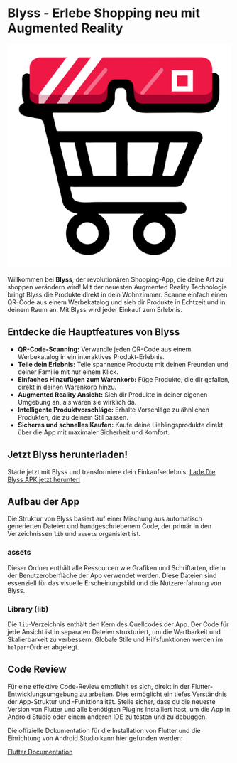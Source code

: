 # Blyss - Erlebe Shopping neu mit Augmented Reality

![Blyss Logo](assets/images/blyss_logo.png)

Willkommen bei **Blyss**, der revolutionären Shopping-App, die deine Art zu shoppen verändern wird! Mit der neuesten Augmented Reality Technologie bringt Blyss die Produkte direkt in dein Wohnzimmer. Scanne einfach einen QR-Code aus einem Werbekatalog und sieh dir Produkte in Echtzeit und in deinem Raum an. Mit Blyss wird jeder Einkauf zum Erlebnis.

## Entdecke die Hauptfeatures von Blyss

- **QR-Code-Scanning:** Verwandle jeden QR-Code aus einem Werbekatalog in ein interaktives Produkt-Erlebnis.
- **Teile dein Erlebnis:** Teile spannende Produkte mit deinen Freunden und deiner Familie mit nur einem Klick.
- **Einfaches Hinzufügen zum Warenkorb:** Füge Produkte, die dir gefallen, direkt in deinen Warenkorb hinzu.
- **Augmented Reality Ansicht:** Sieh dir Produkte in deiner eigenen Umgebung an, als wären sie wirklich da.
- **Intelligente Produktvorschläge:** Erhalte Vorschläge zu ähnlichen Produkten, die zu deinem Stil passen.
- **Sicheres und schnelles Kaufen:** Kaufe deine Lieblingsprodukte direkt über die App mit maximaler Sicherheit und Komfort.

## Jetzt Blyss herunterladen!

Starte jetzt mit Blyss und transformiere dein Einkaufserlebnis: [Lade Die Blyss APK jetzt herunter!](https://github.com/Maxinio-berincini/HSG-FS24-HCI-Blyss/raw/apk/blyss.apk)

## Aufbau der App

Die Struktur von Blyss basiert auf einer Mischung aus automatisch generierten Dateien und handgeschriebenem Code, der primär in den Verzeichnissen `lib` und `assets` organisiert ist.

### assets

Dieser Ordner enthält alle Ressourcen wie Grafiken und Schriftarten, die in der Benutzeroberfläche der App verwendet werden. Diese Dateien sind essenziell für das visuelle Erscheinungsbild und die Nutzererfahrung von Blyss.

### Library (lib)

Die `lib`-Verzeichnis enthält den Kern des Quellcodes der App. Der Code für jede Ansicht ist in separaten Dateien strukturiert, um die Wartbarkeit und Skalierbarkeit zu verbessern. Globale Stile und Hilfsfunktionen werden im `helper`-Ordner abgelegt.

## Code Review

Für eine effektive Code-Review empfiehlt es sich, direkt in der Flutter-Entwicklungsumgebung zu arbeiten. Dies ermöglicht ein tiefes Verständnis der App-Struktur und -Funktionalität. Stelle sicher, dass du die neueste Version von Flutter und alle benötigten Plugins installiert hast, um die App in Android Studio oder einem anderen IDE zu testen und zu debuggen.

Die offizielle Dokumentation für die Installation von Flutter und die Einrichtung von Android Studio kann hier gefunden werden:

[Flutter Documentation](https://docs.flutter.dev/get-started/install/ "Flutter Documentation")
